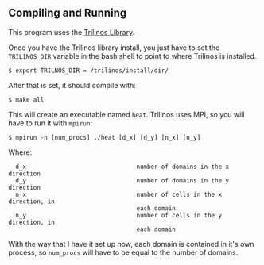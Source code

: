 ## Compiling and Running

This program uses the [Trilinos Library](https://trilinos.org/).

Once you have the Trilinos library install, you just have to set the 
`TRILINOS_DIR` variable in the bash shell to point to where Trilinos
is installed.

```
$ export TRILNOS_DIR = /trilinos/install/dir/
```

After that is set, it should compile with:

```
$ make all
```

This will create an executable named `heat`.
Trilinos uses MPI, so you will have to run it with `mpirun`:

```
$ mpirun -n [num_procs] ./heat [d_x] [d_y] [n_x] [n_y] 

```
Where:

      d_x                               number of domains in the x direction
      d_y                               number of domains in the y direction
      n_x                               number of cells in the x direction, in
                                        each domain
      n_y                               number of cells in the y direction, in
                                        each domain

With the way that I have it set up now, each domain is contained in it's
own process, so `num_procs` will have to be equal to the number of domains.
